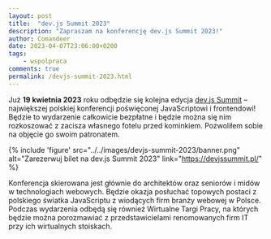 ```yaml
---
layout: post
title:  "dev.js Summit 2023"
description: "Zapraszam na konferencję dev.js Summit 2023!"
author: Comandeer
date: 2023-04-07T23:06:00+0200
tags:
    - wspolpraca
comments: true
permalink: /devjs-summit-2023.html
---
```


Już <b>19 kwietnia 2023</b> roku odbędzie się kolejna edycja [dev.js Summit](https://devjssummit.pl/) – największej polskiej konferencji poświęconej JavaScriptowi i frontendowi! Będzie to wydarzenie całkowicie bezpłatne i będzie można się nim rozkoszować z zacisza własnego fotelu przed kominkiem. Pozwoliłem sobie na objęcie go swoim patronatem.<!--more-->

{% include 'figure' src="../../images/devjs-summit-2023/banner.png" alt="Zarezerwuj bilet na dev.js Summit 2023" link="https://devjssummit.pl/" %}

<!-- <a href="https://devjssummit.pl/">
    <picture class="figure">
        <source srcset="/assets/images/devjs-summit-2023/banner.avif" type="image/avif">
        <source srcset="/assets/images/devjs-summit-2023/banner.webp" type="image/webp">
        <img src="/assets/images/devjs-summit-2023/banner.png" alt="Zarezerwuj bilet na dev.js Summit 2023" class="figure__image">
    </picture>
</a> -->

Konferencja skierowana jest głównie do architektów oraz seniorów i midów w technologiach webowych. Będzie okazja posłuchać topowych postaci z polskiego światka JavaScriptu z wiodących firm branży webowej w Polsce. Podczas wydarzenia odbędą się również Wirtualne Targi Pracy, na których będzie można porozmawiać z przedstawicielami renomowanych firm IT przy ich wirtualnych stoiskach.

